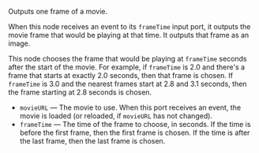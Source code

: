 Outputs one frame of a movie. 

When this node receives an event to its `frameTime` input port, it outputs the movie frame that would be playing at that time. It outputs that frame as an image. 

This node chooses the frame that would be playing at `frameTime` seconds after the start of the movie. For example, if `frameTime` is 2.0 and there's a frame that starts at exactly 2.0 seconds, then that frame is chosen. If `frameTime` is 3.0 and the nearest frames start at 2.8 and 3.1 seconds, then the frame starting at 2.8 seconds is chosen. 

   - `movieURL` — The movie to use. When this port receives an event, the movie is loaded (or reloaded, if `movieURL` has not changed). 
   - `frameTime` — The time of the frame to choose, in seconds. If the time is before the first frame, then the first frame is chosen. If the time is after the last frame, then the last frame is chosen. 
